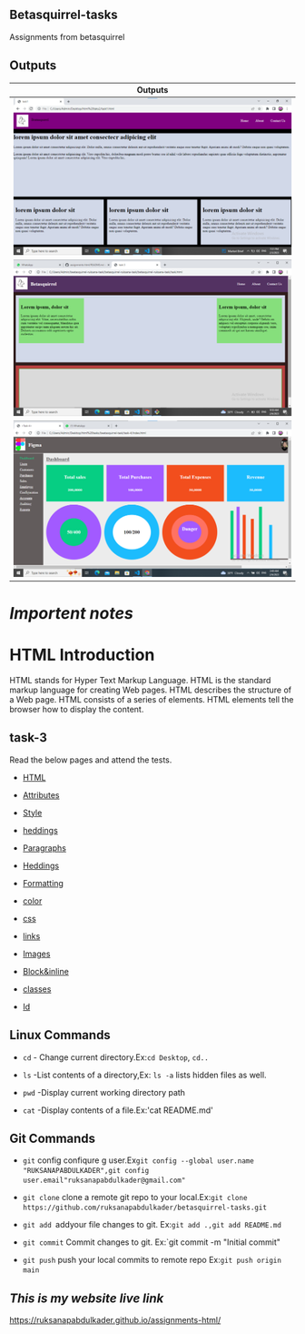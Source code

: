 ## Betasquirrel-tasks

Assignments from betasquirrel

## Outputs

| Outputs                             |
| ----------------------------------- |
| ![task-1](output/task-1-output.png) |
| ![task-2](output/task-2-output.png) |
| ![task-4](output/task-4-output.png) |

# _Importent notes_

# HTML Introduction

HTML stands for Hyper Text Markup Language.
HTML is the standard markup language for creating Web pages.
HTML describes the structure of a Web page.
HTML consists of a series of elements.
HTML elements tell the browser how to display the content.

## task-3

Read the below pages and attend the tests.

- [HTML](https://www.w3schoools.com/html/default.asp)

- [Attributes](https://www.w3schools.com/html/html-attributes.asp)

- [Style](https://www.w3schools.com/html-style.asp)

- [heddings](https://www.w3school.com/html-heddings.asp)

- [Paragraphs](https://www.w3school.com/html-paragraphs.asp)

- [Heddings](https://www.w3school.com/html-heddings.asp)

- [Formatting](https://www.w3school.com/html-formatting.asp)

- [color](https://www.w3school.com/html-color.asp)

- [css](https://www.w3school.com/html-css.asp)

- [links](https://www.w3school.com/html-links.asp)

- [Images](https://www.w3school.com/html-images.asp)

- [Block&inline](https://www.w3school.com/html-Block&inline.asp)

- [classes](https://www.w3school.com/html-classes.asp)

- [Id](https://www.w3school.com/html-Id.asp)

## Linux Commands

- `cd` - Change current directory.Ex:`cd Desktop`, `cd..`

- `ls` -List contents of a directory,Ex: `ls -a` lists hidden files as well.

- `pwd` -Display current working directory path

- `cat` -Display contents of a file.Ex:'cat README.md'

## Git Commands

- `git` config confiqure g user.Ex`git config --global user.name "RUKSANAPABDULKADER",git config user.email"ruksanapabdulkader@gmail.com"`

- `git clone` clone a remote git repo to your local.Ex:`git clone https://github.com/ruksanapabdulkader/betasquirrel-tasks.git`

- `git add `addyour file changes to git. Ex:`git add .,git add README.md`

- `git commit` Commit changes to git. Ex:`git commit -m "Initial commit"

- `git push` push your local commits to remote repo Ex:`git push origin main`

## _This is my website live link_

https://ruksanapabdulkader.github.io/assignments-html/
